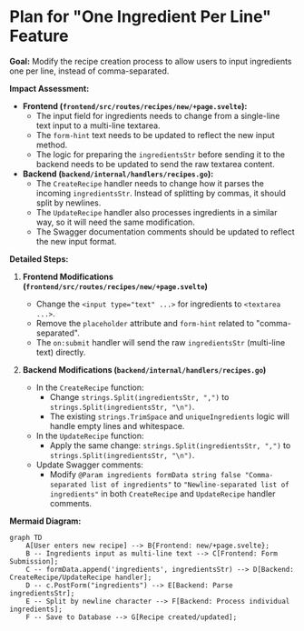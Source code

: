 # Plan for "One Ingredient Per Line" Feature

**Goal:** Modify the recipe creation process to allow users to input ingredients one per line, instead of comma-separated.

**Impact Assessment:**
*   **Frontend (`frontend/src/routes/recipes/new/+page.svelte`):**
    *   The input field for ingredients needs to change from a single-line text input to a multi-line textarea.
    *   The `form-hint` text needs to be updated to reflect the new input method.
    *   The logic for preparing the `ingredientsStr` before sending it to the backend needs to be updated to send the raw textarea content.
*   **Backend (`backend/internal/handlers/recipes.go`):**
    *   The `CreateRecipe` handler needs to change how it parses the incoming `ingredientsStr`. Instead of splitting by commas, it should split by newlines.
    *   The `UpdateRecipe` handler also processes ingredients in a similar way, so it will need the same modification.
    *   The Swagger documentation comments should be updated to reflect the new input format.

**Detailed Steps:**

1.  **Frontend Modifications (`frontend/src/routes/recipes/new/+page.svelte`)**
    *   Change the `<input type="text" ...>` for ingredients to `<textarea ...>`.
    *   Remove the `placeholder` attribute and `form-hint` related to "comma-separated".
    *   The `on:submit` handler will send the raw `ingredientsStr` (multi-line text) directly.

2.  **Backend Modifications (`backend/internal/handlers/recipes.go`)**
    *   In the `CreateRecipe` function:
        *   Change `strings.Split(ingredientsStr, ",")` to `strings.Split(ingredientsStr, "\n")`.
        *   The existing `strings.TrimSpace` and `uniqueIngredients` logic will handle empty lines and whitespace.
    *   In the `UpdateRecipe` function:
        *   Apply the same change: `strings.Split(ingredientsStr, ",")` to `strings.Split(ingredientsStr, "\n")`.
    *   Update Swagger comments:
        *   Modify `@Param ingredients formData string false "Comma-separated list of ingredients"` to `"Newline-separated list of ingredients"` in both `CreateRecipe` and `UpdateRecipe` handler comments.

**Mermaid Diagram:**

```mermaid
graph TD
    A[User enters new recipe] --> B{Frontend: new/+page.svelte};
    B -- Ingredients input as multi-line text --> C[Frontend: Form Submission];
    C -- formData.append('ingredients', ingredientsStr) --> D[Backend: CreateRecipe/UpdateRecipe handler];
    D -- c.PostForm("ingredients") --> E[Backend: Parse ingredientsStr];
    E -- Split by newline character --> F[Backend: Process individual ingredients];
    F -- Save to Database --> G[Recipe created/updated];